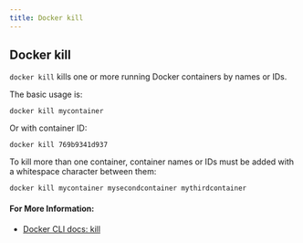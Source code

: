 ```yaml
---
title: Docker kill
---
```


## Docker kill

`docker kill` kills one or more running Docker containers by names or IDs.

The basic usage is:

```
docker kill mycontainer
```

Or with container ID:

```
docker kill 769b9341d937
```

To kill more than one container, container names or IDs must be added with a whitespace character between them:

```
docker kill mycontainer mysecondcontainer mythirdcontainer
```

#### For More Information:
- [Docker CLI docs: kill](https://docs.docker.com/engine/reference/commandline/kill/)
